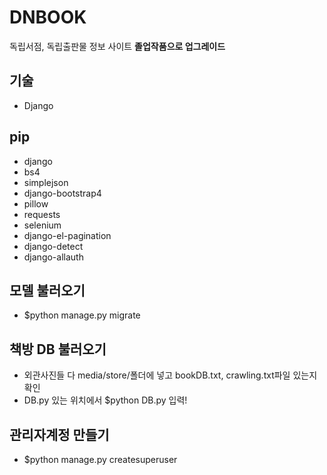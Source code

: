 # DNBOOK
독립서점, 독립출판물 정보 사이트
**졸업작품으로 업그레이드**

## 기술
- Django

## pip
- django
- bs4
- simplejson
- django-bootstrap4
- pillow
- requests
- selenium
- django-el-pagination
- django-detect
- django-allauth

## 모델 불러오기
- $python manage.py migrate

## 책방 DB 불러오기
- 외관사진들 다 media/store/폴더에 넣고 bookDB.txt, crawling.txt파일 있는지 확인
- DB.py 있는 위치에서 $python DB.py 입력!

## 관리자계정 만들기
- $python manage.py createsuperuser
